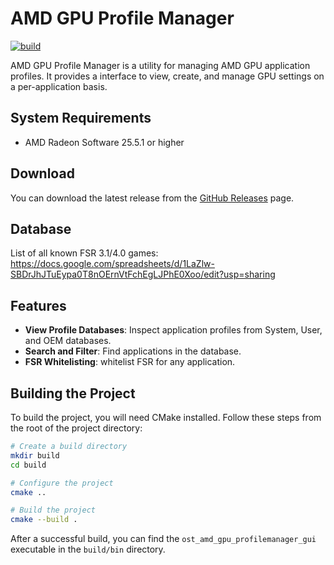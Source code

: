 # AMD GPU Profile Manager

[![build](https://github.com/OpenSystemTelemetry/AMD.GPU.ProfileManager/actions/workflows/build.yml/badge.svg?branch=master)](https://github.com/OpenSystemTelemetry/AMD.GPU.ProfileManager/actions/workflows/build.yml)

AMD GPU Profile Manager is a utility for managing AMD GPU application profiles. It provides a interface to view, create, and manage GPU settings on a per-application basis.

## System Requirements

* AMD Radeon Software 25.5.1 or higher

## Download

You can download the latest release from the [GitHub Releases](https://github.com/OpenSystemTelemetry/AMD.GPU.ProfileManager/releases/latest) page.

## Database

List of all known FSR 3.1/4.0 games:
https://docs.google.com/spreadsheets/d/1LaZlw-SBDrJhJTuEypa0T8nOErnVtFchEgLJPhE0Xoo/edit?usp=sharing

## Features

- **View Profile Databases**: Inspect application profiles from System, User, and OEM databases.
- **Search and Filter**: Find applications in the database.
- **FSR Whitelisting**: whitelist FSR for any application.

## Building the Project

To build the project, you will need CMake installed. Follow these steps from the root of the project directory:

```bash
# Create a build directory
mkdir build
cd build

# Configure the project
cmake ..

# Build the project
cmake --build .
```

After a successful build, you can find the `ost_amd_gpu_profilemanager_gui` executable in the `build/bin` directory.
